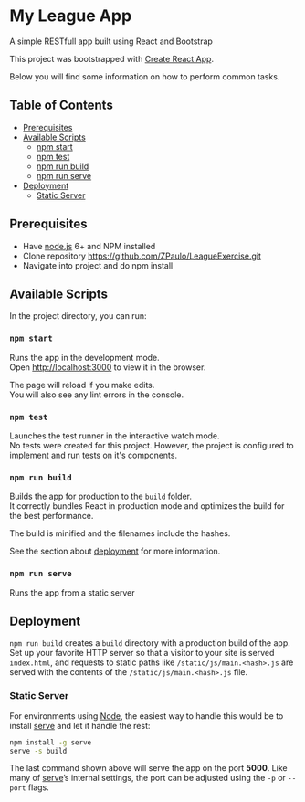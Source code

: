 # My League App

A simple RESTfull app built using React and Bootstrap

This project was bootstrapped with [Create React App](https://github.com/facebookincubator/create-react-app).

Below you will find some information on how to perform common tasks.<br>

## Table of Contents

*   [Prerequisites](#Prerequisites)
*   [Available Scripts](#available-scripts)
    *   [npm start](#npm-start)
    *   [npm test](#npm-test)
    *   [npm run build](#npm-run-build)
    *   [npm run serve](#npm-run-serve)
*   [Deployment](#deployment)
    *   [Static Server](#static-server)

## Prerequisites

*   Have [node.js](https://nodejs.org/en/) 6+ and NPM installed
*   Clone repository https://github.com/ZPaulo/LeagueExercise.git
*   Navigate into project and do npm install

## Available Scripts

In the project directory, you can run:

### `npm start`

Runs the app in the development mode.<br>
Open [http://localhost:3000](http://localhost:3000) to view it in the browser.

The page will reload if you make edits.<br>
You will also see any lint errors in the console.

### `npm test`

Launches the test runner in the interactive watch mode.<br>
No tests were created for this project. However, the project is configured to implement and run tests on it's components.

### `npm run build`

Builds the app for production to the `build` folder.<br>
It correctly bundles React in production mode and optimizes the build for the best performance.

The build is minified and the filenames include the hashes.<br>

See the section about [deployment](#deployment) for more information.

### `npm run serve`

Runs the app from a static server

## Deployment

`npm run build` creates a `build` directory with a production build of the app. Set up your favorite HTTP server so that a visitor to your site is served `index.html`, and requests to static paths like `/static/js/main.<hash>.js` are served with the contents of the `/static/js/main.<hash>.js` file.

### Static Server

For environments using [Node](https://nodejs.org/), the easiest way to handle this would be to install [serve](https://github.com/zeit/serve) and let it handle the rest:

```sh
npm install -g serve
serve -s build
```

The last command shown above will serve the app on the port **5000**. Like many of [serve](https://github.com/zeit/serve)’s internal settings, the port can be adjusted using the `-p` or `--port` flags.
